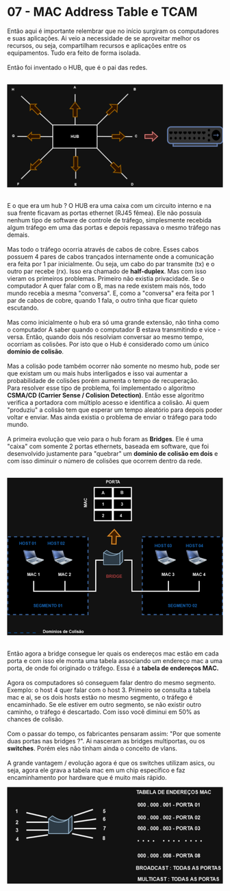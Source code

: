 # 07 - MAC Address Table e TCAM

Então aqui é importante relembrar que no início surgiram os computadores e suas aplicações. Ai veio a necessidade de se aproveitar melhor os recursos, ou seja, compartilham recursos e aplicações entre os equipamentos. Tudo era feito de forma isolada. <br></br>
Então foi inventado o HUB, que é o pai das redes. <br></br>

![HUB](Imagens/hub.png) <br></br>

E o que era um hub ? O HUB era uma caixa com um circuito interno e na sua frente ficavam as portas ethernet (RJ45 fêmea). Ele não possuía nenhum tipo de software de controle de tráfego, simplesmente recebida algum tráfego em uma das portas e depois repassava o mesmo tráfego nas demais. <br></br>
Mas todo o tráfego ocorria através de cabos de cobre. Esses cabos possuem 4 pares de cabos trançados internamente onde a comunicação era feita por 1 par inicialmente. Ou seja, um cabo do par transmite (tx) e o outro par recebe (rx). Isso era chamado de **half-duplex**.
Mas com isso vieram os primeiros problemas. Primeiro não existia privacidade. Se o computador A quer falar com o B, mas na rede existem mais nós, todo mundo recebia a mesma "conversa". E, como a "conversa" era feita por 1 par de cabos de cobre, quando 1 fala, o outro tinha que ficar quieto escutando.<br></br>
Mas como inicialmente o hub era só uma grande extensão, não tinha como o computador A saber quando o computador B estava transmitindo e vice - versa. Então, quando dois nós resolviam conversar ao mesmo tempo, ocorriam as colisões. Por isto que o Hub é considerado como um único **domínio de colisão**. <br></br>
Mas a colisão pode também ocorrer não somente no mesmo hub, pode ser que existam um ou mais hubs interligados e isso vai aumentar a probabilidade de colisões porém aumenta o tempo de recuperação. <br></rb>
Para resolver esse tipo de problema, foi implementado o algoritmo **CSMA/CD (Carrier Sense / Colision Detection)**. Então esse algoritmo verifica a portadora com múltiplo acesso e identifica a colisão. Ai quem "produziu" a colisão tem que esperar um tempo aleatório para depois poder voltar e enviar. Mas ainda existia o problema de enviar o tráfego para todo mundo. <br></br>
A primeira evolução que veio para o hub foram as **Bridges**. Ele é uma "caixa" com somente 2 portas ethernets, baseada em software, que foi desenvolvido justamente para "quebrar" um **domínio de colisão em dois** e com isso diminuir o número de colisões que ocorrem dentro da rede. <br></br>

![DOMÍNIO_DE_COLISÃO](Imagens/colisao.png) <br></br>

Então agora a bridge consegue ler quais os endereços mac estão em cada porta e com isso ele monta uma tabela associando um endereço mac a uma porta, de onde foi originado o tráfego. Essa é a **tabela de endereços MAC.** <br></br>
Agora os computadores só conseguem falar dentro do mesmo segmento. Exemplo: o host 4 quer falar com o host 3. Primeiro se consulta a tabela mac e ai, se os dois hosts estão no mesmo segmento, o tráfego é encaminhado. Se ele estiver em outro segmento, se não existir outro caminho, o tráfego é descartado. Com isso você diminui em 50% as chances de colisão. <br></br>
Com o passar do tempo, os fabricantes pensaram assim: "Por que somente duas portas nas bridges ?". Ai nasceram as bridges multiportas, ou os **switches**. Porém eles não tinham ainda o conceito de vlans. <br></br>
A grande vantagem / evolução agora é que os switches utilizam asics, ou seja, agora ele grava a tabela mac em um chip específico e faz encaminhamento por hardware que é muito mais rápido.

![MAC](Imagens/mac.png) <br></br>